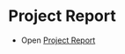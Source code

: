 
# Project Report

- Open [Project Report](https://drive.google.com/file/d/1UrvKOAsoiRu-U_HDtcR4eNIMXr6KdE8X/view?usp=sharing)
